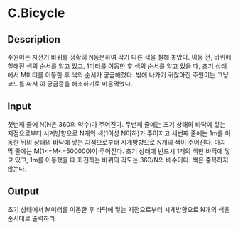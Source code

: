 # C.Bicycle

## Description

주원이는 자전거 바퀴를 정확히 N등분하여 각기 다른 색을 칠해 놓았다. 이동 전, 바퀴에 칠해진 색의 순서를 알고 있고, 1미터를 이동한 후 색의 순서를 알고 있을 때, 초기 상태에서 M미터를 이동한 후 색의 순서가 궁금해졌다. 밖에 나가기 귀찮아진 주원이는 그냥 코드를 짜서 이 궁금증을 해소하기로 마음먹었다. 

## Input

첫번째 줄에 N(N은 360의 약수)가 주어진다. 두번째 줄에는 초기 상태의 바닥에 닿는 지점으로부터 시계방향으로 N개의 색(1이상 N이하)가 주어지고 세번째 줄에는 1m를 이동한 뒤의 상태의 바닥에 닿는 지점으로부터 시계방향으로 N개의 색이 주어진다. 마지막 줄에는 M(1<=M<=500000)이 주어진다.
초기 상태에 반드시 1개의 색만 바닥에 닿고 있고, 1m를 이동했을 때 회전하는 바퀴의 각도는 360/N의 배수이다. 색은 중복하지 않는다.

## Output

초기 상태에서 M미터를 이동한 후 바닥에 닿는 지점으로부터 시계방향으로 N개의 색을 순서대로 출력하라.